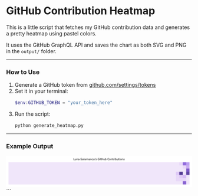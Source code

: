 # GitHub Contribution Heatmap

This is a little script that fetches my GitHub contribution data and generates a pretty heatmap using pastel colors.

It uses the GitHub GraphQL API and saves the chart as both SVG and PNG in the `output/` folder.

---

### How to Use

1. Generate a GitHub token from [github.com/settings/tokens](https://github.com/settings/tokens)
2. Set it in your terminal:
   ```powershell
   $env:GITHUB_TOKEN = "your_token_here"
   ```
3. Run the script:
   ```bash
   python generate_heatmap.py
   ```

---

### Example Output

<img src="./output/heatmap.svg" width="600" alt="Contribution heatmap" />
```
